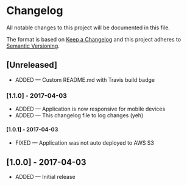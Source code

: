 # Changelog
All notable changes to this project will be documented in this file.

The format is based on [Keep a Changelog](http://keepachangelog.com/en/1.0.0/)
and this project adheres to [Semantic Versioning](http://semver.org/spec/v2.0.0.html).

## [Unreleased]
 * ADDED — Custom README.md with Travis build badge

### [1.1.0] - 2017-04-03
 * ADDED — Application is now responsive for mobile devices
 * ADDED — This changelog file to log changes (yeh)

#### [1.0.1] - 2017-04-03
 * FIXED — Application was not auto deployed to AWS S3

## [1.0.0] - 2017-04-03
 * ADDED — Initial release
 

 
 
